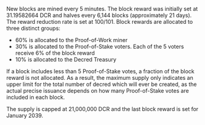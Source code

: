 New blocks are mined every 5 minutes. The block reward was initially set at 31.19582664 DCR and halves every 6,144 blocks (approximately 21 days). The reward reduction rate is set at 100/101. Block rewards are allocated to three distinct groups:

- 60% is allocated to the Proof-of-Work miner
- 30% is allocated to the Proof-of-Stake voters. Each of the 5 voters receive 6% of the block reward
- 10% is allocated to the Decred Treasury

If a block includes less than 5 Proof-of-Stake votes, a fraction of the block reward is not allocated. As a result, the maximum supply only indicates an upper limit for the total number of decred which will ever be created, as the actual precise issuance depends on how many Proof-of-Stake votes are included in each block.

The supply is capped at 21,000,000 DCR and the last block reward is set for January 2039.
